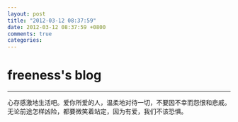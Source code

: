 ```yaml
---
layout: post
title: "2012-03-12 08:37:59"
date: 2012-03-12 08:37:59 +0800
comments: true
categories: 
---
```


# freeness's blog

----------

>
心存感激地生活吧。爱你所爱的人，温柔地对待一切，不要因不幸而怨恨和悲戚。无论前途怎样凶险，都要微笑着站定，因为有爱，我们不该恐惧。